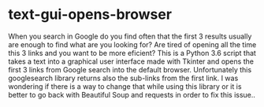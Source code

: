 # text-gui-opens-browser
When you search in Google do you find often that the first 3 results usually are enough to find what are you looking for?  Are tired of opening all the time this 3 links and you want to be more eficient?
This is a Python 3.6 script that takes a text into a graphical user interface made with Tkinter and opens the first 3 links from Google search into the default browser.
Unfortunately this googlesearch library returns also the sub-links from the first link. I was wondering if there is a way to change that while using this library or it is better to go back with Beautiful Soup and requests in order to fix this issue..
